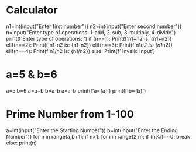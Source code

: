 # Calculator
n1=int(input("Enter first number"))
n2=int(input("Enter second number"))
n=input("Enter type of operations: 1-add, 2-sub, 3-multiply, 4-divide")
print(f'Enter type of operations: ')
if (n==1):
    Print(f'n1+n2 is: {n1+n2})
elif(n==2):
    Print(f'n1-n2 is: {n1-n2})
elif(n==3):
    Print(f'n1*n2 is: {n1*n2})
elif(n==4): 
    Print(f'n1/n2 is: {n1/n2})
else:
    Print(f' Invalid Input')
    
    
    
# a=5 & b=6
a=5
b=6
a=a+b
b=a-b
a=a-b
print(f'a={a}')
print(f'b={b}')



# Prime Number from 1-100
a=int(input("Enter the Starting Number"))
b=int(input("Enter the Ending Number"))
for n in range(a,b+1):
    if n>1:
       for i in range(2,n):
           if (n%i)==0:
            break
       else:
           print(n)




